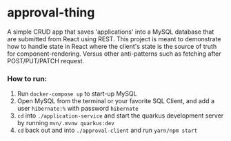 # approval-thing
A simple CRUD app that saves 'applications' into a MySQL database that are submitted from React using REST. This project is meant to demonstrate how to handle state in React where the client's state is the source of truth for component-rendering.  Versus other anti-patterns such as fetching after POST/PUT/PATCH request.

### How to run:

1. Run `docker-compose up` to start-up MySQL
2. Open MySQL from the terminal or your favorite SQL Client, and add a user `hibernate:%` with password `hibernate` 
3. `cd` into `./application-service` and start the quarkus development server by running `mvn/.mvnw quarkus:dev`
4. `cd` back out and into `./approval-client` and run `yarn/npm start`
